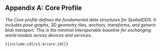 ## **Appendix A: Core Profile**

*The Core profile defines the fundamental data structures for SpatialDDS. It includes pose graphs, 3D geometry tiles, anchors, transforms, and generic blob transport. This is the minimal interoperable baseline for exchanging world models across devices and services.*

```idl
{{include:idl/v1.4/core.idl}}
```
